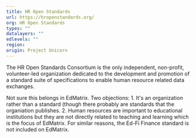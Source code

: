 ```yaml
---
title: HR Open Standards
url: https://hropenstandards.org/
org: HR Open Standards
types: ""
datalayers: ""
edlevels: ""
region:
origin: Project Unicorn
---
```

The HR Open Standards Consortium is the only independent, non-profit, volunteer-led organization dedicated to the development and promotion of a standard suite of specifications to enable human resource related data exchanges.

Not sure this belongs in EdMatrix. Two objections: 1. It's an organization rather than a standard (though there probably are standards that the organiation publishes. 2. Human resources are important to educational institutions but they are not directly related to teaching and learning which is the focus of EdMatrix. For similar reasons, the Ed-Fi Finance standard is not included on EdMatrix.